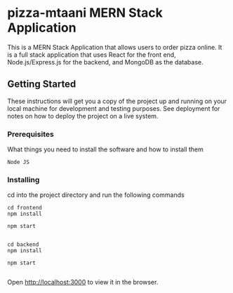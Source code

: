 # pizza-mtaani MERN Stack Application

This is a MERN Stack Application that allows users to order pizza online. It is a full stack application that uses React for the front end, Node.js/Express.js for the backend, and MongoDB as the database.

## Getting Started

These instructions will get you a copy of the project up and running on your local machine for development and testing purposes. See deployment for notes on how to deploy the project on a live system.

### Prerequisites

What things you need to install the software and how to install them

```
Node JS
```

### Installing

cd into the project directory and run the following commands

```
cd frontend
npm install

npm start
```

```

```

```
cd backend
npm install

npm start
```

```

```

Open [http://localhost:3000](http://localhost:3000) to view it in the browser.

